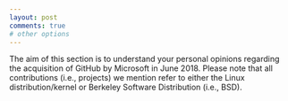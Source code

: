 ```yaml
---
layout: post
comments: true
# other options
---
```


<script src="https://ajax.googleapis.com/ajax/libs/jquery/3.3.1/jquery.min.js"></script>
<script src="https://code.highcharts.com/highcharts.js"></script>
<script src="https://code.highcharts.com/modules/exporting.js"></script>
<script src="https://code.highcharts.com/modules/export-data.js"></script>
<link rel="stylesheet" href="/assets/css/chart.css">

<p>The aim of this section is to understand your personal opinions regarding the acquisition of GitHub by Microsoft in June 2018. Please note that all contributions (i.e., projects) we mention refer to either the Linux distribution/kernel or Berkeley Software Distribution (i.e., BSD).</p>
<div id="content">
  <div class="chart" id="3-1"></div>
  <div class="spacer"></div>
  <div class="chart" id="3-2"></div>
</div>

<script src="{{ "/assets/js/chart/3.js" | absolute_url }}"></script>